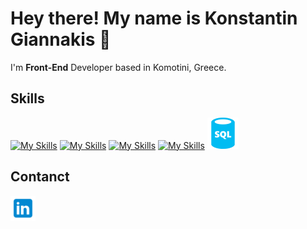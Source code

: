 # Hey there! My name is Konstantin Giannakis 👋
I'm **Front-End** Developer based in Komotini, Greece.

## Skills  
[![My Skills](https://skillicons.dev/icons?i=html,css)](https://skillicons.dev) 
[![My Skills](https://skillicons.dev/icons?i=js,ts)](https://skillicons.dev) 
[![My Skills](https://skillicons.dev/icons?i=react,next)](https://skillicons.dev) 
[![My Skills](https://skillicons.dev/icons?i=tailwind)](https://skillicons.dev) 
<img width='50' height='50' src="/src/IntroSection/Resources/sql-icon.svg" alt="sql"/>

## Contanct
<a href="https://www.linkedin.com/in/konstantin-giannakis-ab388628b">
  <img width="40" height="40" src="src/IntroSection/Resources/linkedIn-icon.svg" alt="LinkedIn"/>
</a>
